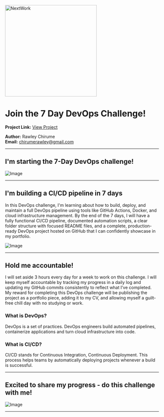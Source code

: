 <img src="https://cdn.prod.website-files.com/677c400686e724409a5a7409/6790ad949cf622dc8dcd9fe4_nextwork-logo-leather.svg" alt="NextWork" width="300" />

# Join the 7 Day DevOps Challenge!

**Project Link:** [View Project](http://learn.nextwork.org/projects/aws-devops-cicd)

**Author:** Rawley Chirume  
**Email:** chirumerawley@gmail.com

---

## I'm starting the 7-Day DevOps challenge!

![Image](http://learn.nextwork.org/encouraged_beige_beautiful_goat/uploads/aws-devops-cicd_ba6d42ae)

---

## I'm building a CI/CD pipeline in 7 days

In this DevOps challenge, I'm learning about how to build, deploy, and maintain a full DevOps pipeline using tools like GitHub Actions, Docker, and cloud infrastructure management. By the end of the 7 days, I will have a fully functional CI/CD pipeline, documented automation scripts, a clear folder structure with focused README files, and a complete, production-ready DevOps project hosted on GitHub that I can confidently showcase in my portfolio.

![Image](http://learn.nextwork.org/encouraged_beige_beautiful_goat/uploads/aws-devops-cicd_a1b2c3d4)

---

## Hold me accountable!

I will set aside 3 hours every day for a week to work on this challenge. I will keep myself accountable by tracking my progress in a daily log and updating my GitHub commits consistently to reflect what I’ve completed. My reward for completing this DevOps challenge will be publishing the project as a portfolio piece, adding it to my CV, and allowing myself a guilt-free chill day with no studying or work.

### What is DevOps?

DevOps is a set of practices. DevOps engineers build automated pipelines, containerize applications and turn cloud infrastructure into code.

### What is CI/CD?

CI/CD stands for Continuous Integration, Continuous Deployment. This process helps teams by automatically deploying projects whenever a build is successful.

---

## Excited to share my progress - do this challenge with me!

![Image](http://learn.nextwork.org/encouraged_beige_beautiful_goat/uploads/aws-devops-cicd_ba6d42ae)

---
